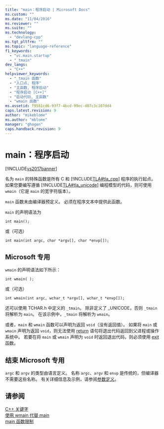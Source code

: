 ```yaml
---
title: "main：程序启动 | Microsoft Docs"
ms.custom: ""
ms.date: "11/04/2016"
ms.reviewer: ""
ms.suite: ""
ms.technology: 
  - "devlang-cpp"
ms.tgt_pltfrm: ""
ms.topic: "language-reference"
f1_keywords: 
  - "vc.main.startup"
  - "_tmain"
dev_langs: 
  - "C++"
helpviewer_keywords: 
  - "_tmain 函数"
  - "入口点, 程序"
  - "主函数, 程序启动"
  - "程序启动 [C++]"
  - "启动代码, 主函数"
  - "wmain 函数"
ms.assetid: f9581cd6-93f7-4bcd-99ec-d07c3c107dd4
caps.latest.revision: 9
author: "mikeblome"
ms.author: "mblome"
manager: "ghogen"
caps.handback.revision: 9
---
```

# main：程序启动
[!INCLUDE[vs2017banner](../assembler/inline/includes/vs2017banner.md)]

名为 `main` 的特殊函数是所有 C 和 [!INCLUDE[TLA#tla_cpp](../cpp/includes/tlasharptla_cpp_md.md)] 程序的执行起点。  如果您要编写遵循 [!INCLUDE[TLA#tla_unicode](../cpp/includes/tlasharptla_unicode_md.md)] 编程模型的代码，则可使用 `wmain`（它是 `main` 的宽字符版本）。  
  
 `main` 函数未由编译器预定义。  必须在程序文本中提供此函数。  
  
 `main` 的声明语法为  
  
```  
int main();  
```  
  
 或（可选）  
  
```  
int main(int argc, char *argv[], char *envp[]);  
```  
  
## Microsoft 专用  
 `wmain` 的声明语法如下所示：  
  
```  
int wmain( );  
```  
  
 或（可选）  
  
```  
int wmain(int argc, wchar_t *argv[], wchar_t *envp[]);  
```  
  
 还可以使用 TCHAR.h 中定义的 `_tmain`。  除非定义了 \_UNICODE，否则 `_tmain` 将解析为 `main`。  在该示例中，`_tmain` 将解析为 `wmain`。  
  
 或者，`main` 和 `wmain` 函数可以声明为返回 `void`（没有返回值）。  如果将 `main` 或 `wmain` 声明为返回 `void`，则无法使用 [return](../cpp/return-statement-in-program-termination-cpp.md) 语句将退出代码返回到父进程或操作系统中。  若要在将 `main` 或 `wmain` 声明为 `void` 时返回退出代码，则必须使用 [exit](../cpp/exit-function.md) 函数。  
  
## 结束 Microsoft 专用  
 `argc` 和 `argv` 的类型由语言定义。  名称 `argc`、`argv` 和 `envp` 是传统的，但编译器不需要这些名称。  有关详细信息及示例，请参阅[参数定义](../cpp/argument-definitions.md)。  
  
## 请参阅  
 [C\+\+ 关键字](../cpp/keywords-cpp.md)   
 [使用 wmain 代替 main](../cpp/using-wmain-instead-of-main.md)   
 [main 函数限制](../cpp/main-function-restrictions.md)